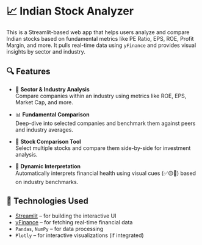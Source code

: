 # 📈 Indian Stock Analyzer

This is a Streamlit-based web app that helps users analyze and compare Indian stocks based on fundamental metrics like PE Ratio, EPS, ROE, Profit Margin, and more. It pulls real-time data using `yFinance` and provides visual insights by sector and industry.

## 🔍 Features

- 📂 **Sector & Industry Analysis**  
  Compare companies within an industry using metrics like ROE, EPS, Market Cap, and more.

- 📊 **Fundamental Comparison**  
  Deep-dive into selected companies and benchmark them against peers and industry averages.

- 🔄 **Stock Comparison Tool**  
  Select multiple stocks and compare them side-by-side for investment analysis.

- 🧠 **Dynamic Interpretation**  
  Automatically interprets financial health using visual cues (✅🟡🔴) based on industry benchmarks.

## 🚀 Technologies Used

- [Streamlit](https://streamlit.io/) – for building the interactive UI
- [yFinance](https://pypi.org/project/yfinance/) – for fetching real-time financial data
- `Pandas`, `NumPy` – for data processing
- `Plotly` – for interactive visualizations (if integrated)
